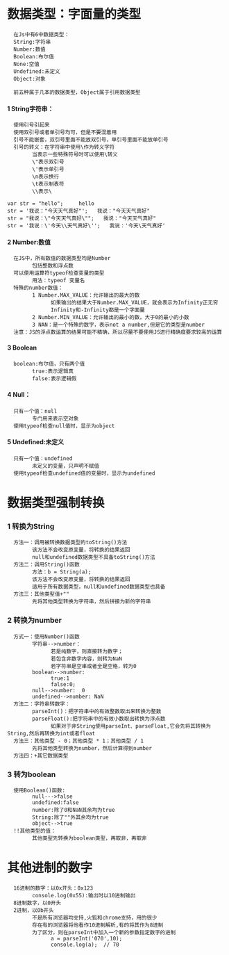 # 数据类型：字面量的类型
      在Js中有6中数据类型：
      String:字符串
      Number:数值
      Boolean:布尔值
      None:空值
      Undefined:未定义
      Object:对象
      
      前五种属于几本的数据类型，Object属于引用数据类型

#### 1 String字符串：
      使用引号引起来
      使用双引号或者单引号均可，但是不要混着用
      引号不能嵌套，双引号里面不能放双引号，单引号里面不能放单引号
      引号的转义：在字符串中使用\作为转义字符
            当表示一些特殊符号时可以使用\转义
            \"表示双引号
            \'表示单引号
            \n表示换行
            \t表示制表符
            \\表示\

```
var str = "hello";     hello
str = '我说："今天天气真好"';   我说："今天天气真好"
str = "我说：\"今天天气真好\"";   我说："今天天气真好"
str = '我说：\'今天\\天气真好\'';   我说：'今天\天气真好'
```

#### 2 Number:数值
      在JS中，所有数值的数据类型均是Number
            包括整数和浮点数
      可以使用运算符typeof检查变量的类型
            用法：typeof 变量名
      特殊的number数值：
            1 Number.MAX_VALUE：允许输出的最大的数
                  如果输出的结果大于Number.MAX_VALUE，就会表示为Infinity正无穷
                  Infinity和-Infinity都是一个字面量
            2 Number.MIN_VALUE：允许输出的最小的数，大于0的最小的小数
            3 NAN：是一个特殊的数字，表示not a number,但是它的类型是number
      注意：JS的浮点数运算的结果可能不精确，所以尽量不要使用JS进行精确度要求较高的运算

#### 3 Boolean
      boolean:布尔值，只有两个值
            true:表示逻辑真
            false:表示逻辑假

#### 4 Null：
      只有一个值：null
            专门用来表示空对象
      使用typeof检查null值时，显示为object

#### 5 Undefined:未定义
      只有一个值：undefined
            未定义的变量，只声明不赋值
      使用typeof检查undefined值的变量时，显示为undefined

# 数据类型强制转换

### 1 转换为String
      方法一：调用被转换数据类型的toString()方法
            该方法不会改变原变量，将转换的结果返回
            null和undefined数据类型不具备toString()方法
      方法二：调用String()函数
            方法：b = String(a);
            该方法不会改变原变量，将转换的结果返回
            适用于所有数据类型，null和undefined数据类型也具备
      方法三：其他类型值+""
            先将其他类型转换为字符串，然后拼接为新的字符串

### 2 转换为number
      方式一：使用Number()函数
            字符串-->number：
                  若是纯数字，则直接转为数字；
                  若包含非数字内容，则转为NaN
                  若字符串是空串或者全是空格，转为0
            boolean-->number:
                  true:1
                  false:0;
            null-->number:  0
            undefined-->number: NaN
      方法二：字符串转数字：
            parseInt()：把字符串中的有效整数取出来转换为整数
            parseFloat():把字符串中的有效小数取出转换为浮点数
                  如果对于非String使用parseInt、parseFloat,它会先将其转换为String,然后再转换为int或者float
      方法三：其他类型 - 0；其他类型 * 1；其他类型 / 1
            先将其他类型转换为number，然后计算得到number
      方法四：+其它数据类型

### 3 转为boolean
      使用Boolean()函数:
            null--->false
            undefined:false
            number:除了0和NaN其余均为true
            String:除了""外其余均为true
            object-->true
      !!其他类型的值：
            其他类型先转换为boolean类型，再取非，再取非

# 其他进制的数字
      16进制的数字：以0x开头：0x123
            console.log(0x55):输出时以10进制输出
      8进制数字，以0开头
      2进制，以0b开头
            不是所有浏览器均支持,火狐和chrome支持，用的很少
            存在有的浏览器将他看作10进制解析,有的将其作为8进制
            为了区分，则在parseInt中加入一个新的参数指定数字的进制
                  a = parseInt('070',10);
                  console.log(a);  // 70
